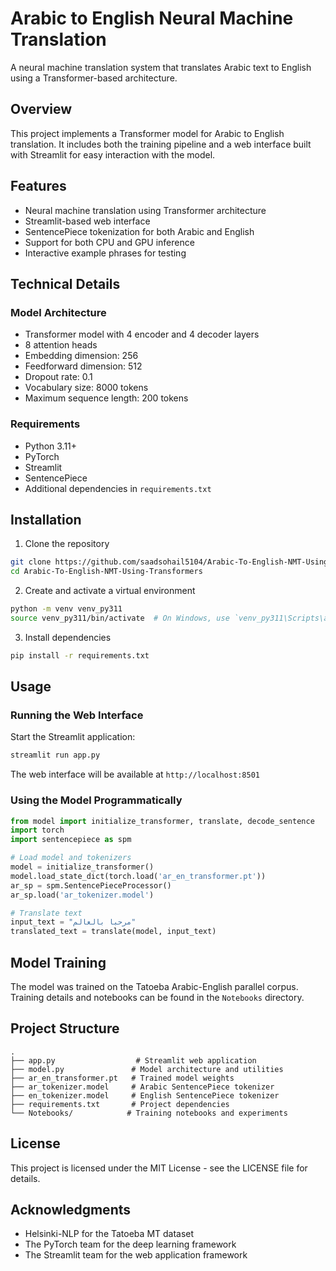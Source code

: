 # Arabic to English Neural Machine Translation

A neural machine translation system that translates Arabic text to English using a Transformer-based architecture.

## Overview

This project implements a Transformer model for Arabic to English translation. It includes both the training pipeline and a web interface built with Streamlit for easy interaction with the model.

## Features

- Neural machine translation using Transformer architecture
- Streamlit-based web interface
- SentencePiece tokenization for both Arabic and English
- Support for both CPU and GPU inference
- Interactive example phrases for testing

## Technical Details

### Model Architecture
- Transformer model with 4 encoder and 4 decoder layers
- 8 attention heads
- Embedding dimension: 256
- Feedforward dimension: 512
- Dropout rate: 0.1
- Vocabulary size: 8000 tokens
- Maximum sequence length: 200 tokens

### Requirements

- Python 3.11+
- PyTorch
- Streamlit
- SentencePiece
- Additional dependencies in `requirements.txt`

## Installation

1. Clone the repository
```bash
git clone https://github.com/saadsohail5104/Arabic-To-English-NMT-Using-Transformers.git
cd Arabic-To-English-NMT-Using-Transformers
```

2. Create and activate a virtual environment
```bash
python -m venv venv_py311
source venv_py311/bin/activate  # On Windows, use `venv_py311\Scripts\activate`
```

3. Install dependencies
```bash
pip install -r requirements.txt
```

## Usage

### Running the Web Interface

Start the Streamlit application:
```bash
streamlit run app.py
```

The web interface will be available at `http://localhost:8501`

### Using the Model Programmatically

```python
from model import initialize_transformer, translate, decode_sentence
import torch
import sentencepiece as spm

# Load model and tokenizers
model = initialize_transformer()
model.load_state_dict(torch.load('ar_en_transformer.pt'))
ar_sp = spm.SentencePieceProcessor()
ar_sp.load('ar_tokenizer.model')

# Translate text
input_text = "مرحبا بالعالم"
translated_text = translate(model, input_text)
```

## Model Training

The model was trained on the Tatoeba Arabic-English parallel corpus. Training details and notebooks can be found in the `Notebooks` directory.

## Project Structure

```
.
├── app.py                  # Streamlit web application
├── model.py               # Model architecture and utilities
├── ar_en_transformer.pt   # Trained model weights
├── ar_tokenizer.model     # Arabic SentencePiece tokenizer
├── en_tokenizer.model     # English SentencePiece tokenizer
├── requirements.txt       # Project dependencies
└── Notebooks/            # Training notebooks and experiments
```

## License

This project is licensed under the MIT License - see the LICENSE file for details.

## Acknowledgments

- Helsinki-NLP for the Tatoeba MT dataset
- The PyTorch team for the deep learning framework
- The Streamlit team for the web application framework

